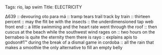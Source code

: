 Tags: rio, lap swim
Title: ELECTRICITY
  
∆639 :: devouring oto para má :: tramp tears trail track by train :: thirteen percent :: may the flit be with the insects :: the underdimensioned tap web front end :: a little swimming and the heart rate went through the roof :: then cuscus at the beach while the southwest wind rages on :: two hours on the bernabeo is quite the eternity them there is rayo :: explains apis to godson#1™ during the break of a dismal game in cordoba :: all the rain that makes a smoothie the only alternative to fill an empty belly  
